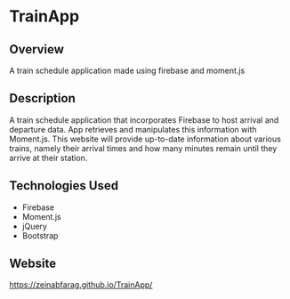 # TrainApp

## Overview
A train schedule application made using firebase and moment.js

## Description

A train schedule application that incorporates Firebase to host arrival and departure data. App retrieves and manipulates this information with Moment.js. This website will provide up-to-date information about various trains, namely their arrival times and how many minutes remain until they arrive at their station.

## Technologies Used
* Firebase
* Moment.js
* jQuery
* Bootstrap

## Website

https://zeinabfarag.github.io/TrainApp/

